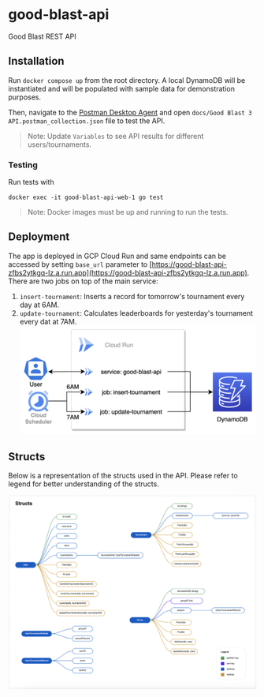 # good-blast-api
Good Blast REST API

## Installation

Run `docker compose up` from the root directory. A local DynamoDB will be instantiated and will be populated with sample data for demonstration purposes.

Then, navigate to the [Postman Desktop Agent](https://www.postman.com/downloads/postman-agent/) and open `docs/Good Blast 3 API.postman_collection.json` file to test the API.

> Note: Update `Variables` to see API results for different users/tournaments. 

### Testing

Run tests with
```
docker exec -it good-blast-api-web-1 go test
```

> Note: Docker images must be up and running to run the tests.


## Deployment
The app is deployed in GCP Cloud Run and same endpoints can be accessed by setting `base_url` parameter to [https://good-blast-api-zfbs2ytkgq-lz.a.run.app](https://good-blast-api-zfbs2ytkgq-lz.a.run.app).
There are two jobs on top of the main service:
1. `insert-tournament`: Inserts a record for tomorrow's tournament every day at 6AM.
2. `update-tournament`: Calculates leaderboards for yesterday's tournament every dat at 7AM.
![Deployment](/docs/img/deployment.png)

## Structs
Below is a representation of the structs used in the API. Please refer to legend for better understanding of the structs.

![Structs](/docs/img/structs.png)

